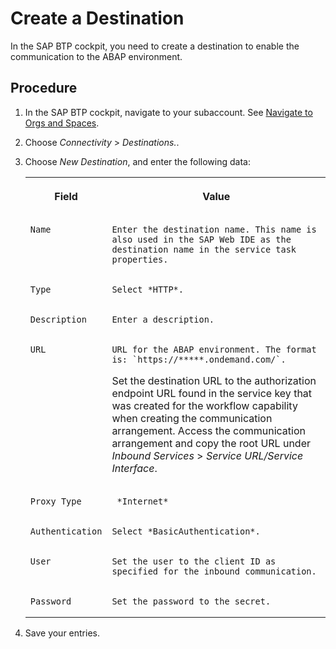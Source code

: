 <!-- loioda60b993f6e145d78c82cd00f755c114 -->

# Create a Destination

In the SAP BTP cockpit, you need to create a destination to enable the communication to the ABAP environment.



## Procedure

1.  In the SAP BTP cockpit, navigate to your subaccount. See [Navigate to Orgs and Spaces](https://help.sap.com/viewer/e275296cbb1e4d5886fa38a2a2c78c06/Cloud/en-US/5bf87353bf994819b8803e5910d8450f.html).

2.  Choose *Connectivity* \> *Destinations.*.

3.  Choose *New Destination*, and enter the following data:


    <table>
    <tr>
    <th valign="top">

    Field


    
    </th>
    <th valign="top">

    Value


    
    </th>
    </tr>
    <tr>
    <td valign="top">
    
        Name


    
    </td>
    <td valign="top">
    
        Enter the destination name. This name is also used in the SAP Web IDE as the destination name in the service task properties.


    
    </td>
    </tr>
    <tr>
    <td valign="top">
    
        Type


    
    </td>
    <td valign="top">
    
        Select *HTTP*.


    
    </td>
    </tr>
    <tr>
    <td valign="top">
    
        Description


    
    </td>
    <td valign="top">
    
        Enter a description.


    
    </td>
    </tr>
    <tr>
    <td valign="top">
    
        URL


    
    </td>
    <td valign="top">
    
        URL for the ABAP environment. The format is: `https://*****.ondemand.com/`.

    Set the destination URL to the authorization endpoint URL found in the service key that was created for the workflow capability when creating the communication arrangement. Access the communication arrangement and copy the root URL under *Inbound Services* \> *Service URL/Service Interface*.


    
    </td>
    </tr>
    <tr>
    <td valign="top">
    
        Proxy Type


    
    </td>
    <td valign="top">
    
         *Internet* 


    
    </td>
    </tr>
    <tr>
    <td valign="top">
    
        Authentication


    
    </td>
    <td valign="top">
    
        Select *BasicAuthentication*.


    
    </td>
    </tr>
    <tr>
    <td valign="top">
    
        User


    
    </td>
    <td valign="top">
    
        Set the user to the client ID as specified for the inbound communication.


    
    </td>
    </tr>
    <tr>
    <td valign="top">
    
        Password


    
    </td>
    <td valign="top">
    
        Set the password to the secret.


    
    </td>
    </tr>
    </table>
    
4.  Save your entries.


